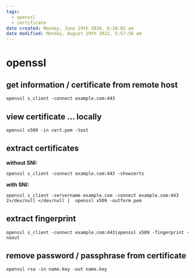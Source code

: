 ```yaml
---
tags:
  - openssl
  - certificate
date created: Monday, June 29th 2020, 6:10:02 am
date modified: Monday, August 29th 2022, 5:57:56 am
---
```


# openssl

## get information / certificate from remote host

```shell
openssl s_client -connect example.com:443
```

## view certificate ... locally

```shell
openssl x509 -in cert.pem -text
```

## extract certificates

**without SNI:**

```shell
openssl s_client -connect example.com:443 -showcerts
```

**with SNI:**

```shell
openssl s_client -servername example.com -connect example.com:443 2>/dev/null </dev/null |  openssl x509 -outform pem
```

## extract fingerprint

```shell
openssl s_client -connect example.com:443|openssl x509 -fingerprint -noout
```

## remove password / passphrase from certificate

```shell
openssl rsa -in name.key -out name.key
```

